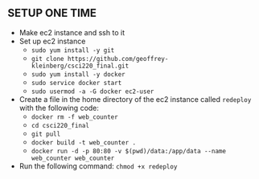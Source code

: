 ## SETUP ONE TIME
- Make ec2 instance and ssh to it
- Set up ec2 instance
	- `sudo yum install -y git`
	- `git clone https://github.com/geoffrey-kleinberg/csci220_final.git`
	- `sudo yum install -y docker`
	- `sudo service docker start`
	- `sudo usermod -a -G docker ec2-user`
- Create a file in the home directory of the ec2 instance called `redeploy` with the following code:
	- `docker rm -f web_counter`
	- `cd csci220_final`
	- `git pull`
	- `docker build -t web_counter .`
	- `docker run -d -p 80:80 -v $(pwd)/data:/app/data --name web_counter web_counter`
- Run the following command: `chmod +x redeploy`
  
